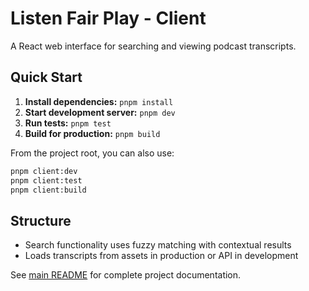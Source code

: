 # Listen Fair Play - Client

A React web interface for searching and viewing podcast transcripts.

## Quick Start

1. **Install dependencies:** `pnpm install`
2. **Start development server:** `pnpm dev`
3. **Run tests:** `pnpm test`
4. **Build for production:** `pnpm build`

From the project root, you can also use:
```bash
pnpm client:dev
pnpm client:test
pnpm client:build
```

## Structure

- Search functionality uses fuzzy matching with contextual results
- Loads transcripts from assets in production or API in development

See [main README](../README.md) for complete project documentation.